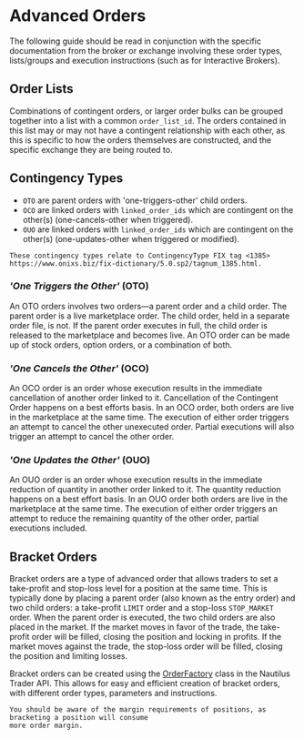 # Advanced Orders

The following guide should be read in conjunction with the specific documentation from the broker or exchange 
involving these order types, lists/groups and execution instructions (such as for Interactive Brokers).

## Order Lists
Combinations of contingent orders, or larger order bulks can be grouped together into a list with a common 
`order_list_id`. The orders contained in this list may or may not have a contingent relationship with
each other, as this is specific to how the orders themselves are constructed, and the
specific exchange they are being routed to.

## Contingency Types

- `OTO` are parent orders with 'one-triggers-other' child orders.
- `OCO` are linked orders with `linked_order_ids` which are contingent on the other(s) (one-cancels-other when triggered).
- `OUO` are linked orders with `linked_order_ids` which are contingent on the other(s) (one-updates-other when triggered or modified).

```{note}
These contingency types relate to ContingencyType FIX tag <1385> https://www.onixs.biz/fix-dictionary/5.0.sp2/tagnum_1385.html.
```

### *'One Triggers the Other'* (OTO)
An OTO orders involves two orders—a parent order and a child order. The parent order is a live 
marketplace order. The child order, held in a separate order file, is not. If the parent order 
executes in full, the child order is released to the marketplace and becomes live. 
An OTO order can be made up of stock orders, option orders, or a combination of both.

### *'One Cancels the Other'* (OCO)
An OCO order is an order whose execution results in the immediate cancellation of another order 
linked to it. Cancellation of the Contingent Order happens on a best efforts basis. 
In an OCO order, both orders are live in the marketplace at the same time. The execution of either 
order triggers an attempt to cancel the other unexecuted order. Partial executions will also trigger an attempt to cancel the other order.

### *'One Updates the Other'* (OUO)
An OUO order is an order whose execution results in the immediate reduction of quantity in another 
order linked to it. The quantity reduction happens on a best effort basis. In an OUO order both 
orders are live in the marketplace at the same time. The execution of either order triggers an 
attempt to reduce the remaining quantity of the other order, partial executions included.


## Bracket Orders
Bracket orders are a type of advanced order that allows traders to set a take-profit and stop-loss 
level for a position at the same time. This is typically done by placing a parent order 
(also known as the entry order) and two child orders: a take-profit `LIMIT` order and a stop-loss `STOP_MARKET` order. 
When the parent order is executed, the two child orders are also placed in the market. 
If the market moves in favor of the trade, the take-profit order will be filled, closing the position and locking in profits. 
If the market moves against the trade, the stop-loss order will be filled, closing the position and limiting losses.

Bracket orders can be created using the [OrderFactory](https://docs.nautilustrader.io/api_reference/common.html#module-nautilus_trader.common.factories) class in the Nautilus Trader API. 
This allows for easy and efficient creation of bracket orders, with different order types, parameters and instructions.

```{warning}
You should be aware of the margin requirements of positions, as bracketing a position will consume 
more order margin.
```
